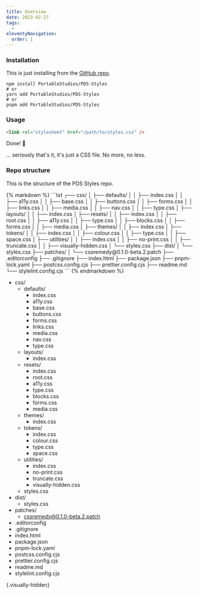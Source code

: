 ```yaml
---
title: Overview
date: 2023-02-27
tags:
  -
eleventyNavigation:
  order: 1
---
```


### Installation

This is just installing from the [GitHub repo](https://github.com/PortableStudios/PDS-Styles/).

```shell
npm install PortableStudios/PDS-Styles
# or
yarn add PortableStudios/PDS-Styles
# or
pnpm add PortableStudios/PDS-Styles
```

### Usage

```html
<link rel="stylesheet" href="/path/to/styles.css" />
```

Done! 🎉

... seriously that's it, it's just a CSS file. No more, no less.

### Repo structure

This is the structure of the PDS Styles repo.

<div aria-hidden="true">
{% markdown %}
```txt
┌── css/
│   ├── defaults/
│   │   ├── index.css
│   │   ├── a11y.css
│   │   ├── base.css
│   │   ├── buttons.css
│   │   ├── forms.css
│   │   ├── links.css
│   │   ├── media.css
│   │   ├── nav.css
│   │   ├── type.css
│   ├── layouts/
│   │   ├── index.css
│   ├── resets/
│   │   ├── index.css
│   │   ├── root.css
│   │   ├── a11y.css
│   │   ├── type.css
│   │   ├── blocks.css
│   │   ├── forms.css
│   │   ├── media.css
│   ├── themes/
│   │   ├── index.css
│   ├── tokens/
│   │   ├── index.css
│   │   ├── colour.css
│   │   ├── type.css
│   │   ├── space.css
│   ├── utilities/
│   │   ├── index.css
│   │   ├── no-print.css
│   │   ├── truncate.css
│   │   ├── visually-hidden.css
│   └── styles.css
├── dist/
│   └── styles.css
├── patches/
│   └── cssremedy@0.1.0-beta.2.patch
├── .editorconfig
├── .gitignore
├── index.html
├── package.json
├── pnpm-lock.yaml
├── postcss.config.cjs
├── prettier.config.cjs
├── readme.md
└── stylelint.config.cjs
```
{% endmarkdown %}
</div>

- css/
  - defaults/
    - index.css
    - a11y.css
    - base.css
    - buttons.css
    - forms.css
    - links.css
    - media.css
    - nav.css
    - type.css
  - layouts/
    - index.css
  - resets/
    - index.css
    - root.css
    - a11y.css
    - type.css
    - blocks.css
    - forms.css
    - media.css
  - themes/
    - index.css
  - tokens/
    - index.css
    - colour.css
    - type.css
    - space.css
  - utilities/
    - index.css
    - no-print.css
    - truncate.css
    - visually-hidden.css
  - styles.css
- dist/
  - styles.css
- patches/
  - cssremedy@0.1.0-beta.2.patch
- .editorconfig
- .gitignore
- index.html
- package.json
- pnpm-lock.yaml
- postcss.config.cjs
- prettier.config.cjs
- readme.md
- stylelint.config.cjs

{.visually-hidden}
